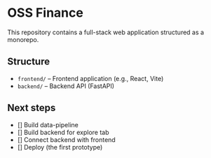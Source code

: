 # OSS Finance

This repository contains a full-stack web application structured as a monorepo.

## Structure

- `frontend/` – Frontend application (e.g., React, Vite)
- `backend/` – Backend API (FastAPI)

## Next steps

- [] Build data-pipeline
- [] Build backend for explore tab
- [] Connect backend with frontend 
- [] Deploy (the first prototype) 